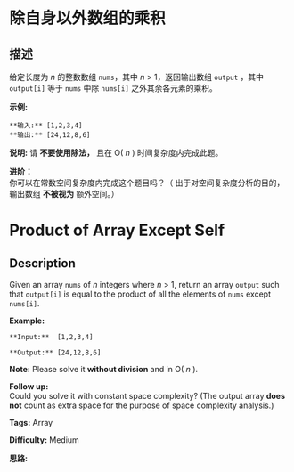 # 除自身以外数组的乘积

## 描述

给定长度为  _n_  的整数数组 `nums`，其中  _n_ > 1，返回输出数组 `output` ，其中 `output[i]` 等于 `nums` 中除 `nums[i]` 之外其余各元素的乘积。

**示例:**

    
    
    **输入:** [1,2,3,4]
    **输出:** [24,12,8,6]

**说明:** 请 **不要使用除法，** 且在 O( _n_ ) 时间复杂度内完成此题。

**进阶：**  
你可以在常数空间复杂度内完成这个题目吗？（ 出于对空间复杂度分析的目的，输出数组 **不被视为** 额外空间。）



# Product of Array Except Self

## Description



Given an array `nums` of _n_ integers where _n_ > 1,  return an array `output` such that `output[i]` is equal to the product of all the elements of `nums` except `nums[i]`.

**Example:**

    
    
    **Input:**  [1,2,3,4]
    **Output:** [24,12,8,6]
    

**Note:** Please solve it **without division** and in O( _n_ ).

**Follow up:**  
Could you solve it with constant space complexity? (The output array **does not** count as extra space for the purpose of space complexity analysis.)


**Tags:** Array

**Difficulty:** Medium

**思路:**
